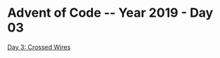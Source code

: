 # Advent of Code -- Year 2019 - Day 03

[Day 3: Crossed Wires](https://adventofcode.com/2019/day/3)
